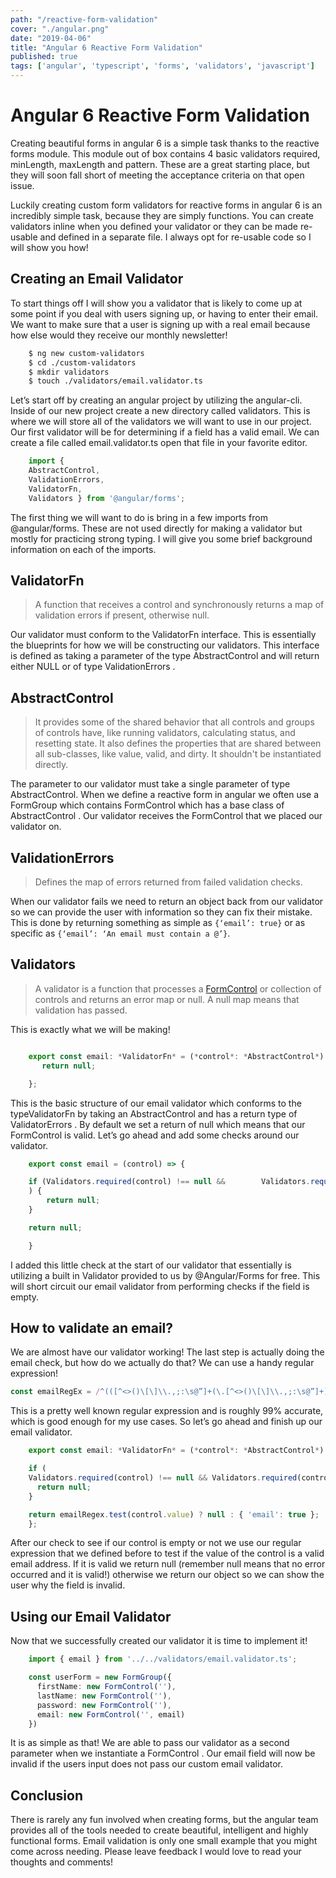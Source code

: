 ```yaml
---
path: "/reactive-form-validation"
cover: "./angular.png"
date: "2019-04-06"
title: "Angular 6 Reactive Form Validation"
published: true
tags: ['angular', 'typescript', 'forms', 'validators', 'javascript'] 
---
```




# Angular 6 Reactive Form Validation

Creating beautiful forms in angular 6 is a simple task thanks to the reactive forms module. This module out of box contains 4 basic validators required, minLength, maxLength and pattern. These are a great starting place, but they will soon fall short of meeting the acceptance criteria on that open issue.

Luckily creating custom form validators for reactive forms in angular 6 is an incredibly simple task, because they are simply functions. You can create validators inline when you defined your validator or they can be made re-usable and defined in a separate file. I always opt for re-usable code so I will show you how!

## Creating an Email Validator

To start things off I will show you a validator that is likely to come up at some point if you deal with users signing up, or having to enter their email. We want to make sure that a user is signing up with a real email because how else would they receive our monthly newsletter!

```bash
    $ ng new custom-validators
    $ cd ./custom-validators
    $ mkdir validators
    $ touch ./validators/email.validator.ts
```

Let’s start off by creating an angular project by utilizing the angular-cli. Inside of our new project create a new directory called validators. This is where we will store all of the validators we will want to use in our project. Our first validator will be for determining if a field has a valid email. We can create a file called email.validator.ts open that file in your favorite editor.

```ts
    import { 
    AbstractControl,
    ValidationErrors,
    ValidatorFn,
    Validators } from '@angular/forms';
```

The first thing we will want to do is bring in a few imports from @angular/forms. These are not used directly for making a validator but mostly for practicing strong typing. I will give you some brief background information on each of the imports.

## ValidatorFn
> A function that receives a control and synchronously returns a map of validation errors if present, otherwise null.

Our validator must conform to the ValidatorFn interface. This is essentially the blueprints for how we will be constructing our validators. This interface is defined as taking a parameter of the type AbstractControl and will return either NULL or of type ValidationErrors .

## AbstractControl
> It provides some of the shared behavior that all controls and groups of controls have, like running validators, calculating status, and resetting state. It also defines the properties that are shared between all sub-classes, like value, valid, and dirty. It shouldn't be instantiated directly.

The parameter to our validator must take a single parameter of type AbstractControl. When we define a reactive form in angular we often use a FormGroup which contains FormControl which has a base class of AbstractControl . Our validator receives the FormControl that we placed our validator on.

## ValidationErrors
> Defines the map of errors returned from failed validation checks.

When our validator fails we need to return an object back from our validator so we can provide the user with information so they can fix their mistake. This is done by returning something as simple as `{‘email’: true}` or as specific as `{‘email’: ‘An email must contain a @’}`.

## Validators
> A validator is a function that processes a [FormControl](https://angular.io/api/forms/FormControl) or collection of controls and returns an error map or null. A null map means that validation has passed.

This is exactly what we will be making!
```js

    export const email: *ValidatorFn* = (*control*: *AbstractControl*): *ValidationErrors* => {
       return null;

    };
```

This is the basic structure of our email validator which conforms to the typeValidatorFn by taking an AbstractControl and has a return type of ValidatorErrors . By default we set a return of null which means that our FormControl is valid. Let’s go ahead and add some checks around our validator.

```js
    export const email = (control) => {

    if (Validators.required(control) !== null &&        Validators.required(control) !== undefined
    ) {
        return null;
    }

    return null;

    }
```

I added this little check at the start of our validator that essentially is utilizing a built in Validator provided to us by @Angular/Forms for free. This will short circuit our email validator from performing checks if the field is empty.

## How to validate an email?

We are almost have our validator working! The last step is actually doing the email check, but how do we actually do that? We can use a handy regular expression!

```js
const emailRegEx = /^(([^<>()\[\]\\.,;:\s@”]+(\.[^<>()\[\]\\.,;:\s@”]+)*)|(“.+”))@((\[[0–9]{1,3}\.[0–9]{1,3}\.[0–9]{1,3}\.[0–9]{1,3}])|(([a-zA-Z\-0–9]+\.)+[a-zA-Z]{2,}))$/;
```
This is a pretty well known regular expression and is roughly 99% accurate, which is good enough for my use cases. So let’s go ahead and finish up our email validator.

```js
    export const email: *ValidatorFn* = (*control*: *AbstractControl*): *ValidationErrors* => {

    if (
    Validators.required(control) !== null && Validators.required(control) !== undefined) {
      return null;
    }

    return emailRegex.test(control.value) ? null : { 'email': true };
    };
```

After our check to see if our control is empty or not we use our regular expression that we defined before to test if the value of the control is a valid email address. If it is valid we return null (remember null means that no error occurred and it is valid!) otherwise we return our object so we can show the user why the field is invalid.

## Using our Email Validator

Now that we successfully created our validator it is time to implement it!

```ts
    import { email } from '../../validators/email.validator.ts'; 

    const userForm = new FormGroup({
      firstName: new FormControl(''),
      lastName: new FormControl(''),
      password: new FormControl(''),
      email: new FormControl('', email)
    })
```
It is as simple as that! We are able to pass our validator as a second parameter when we instantiate a FormControl . Our email field will now be invalid if the users input does not pass our custom email validator.

## Conclusion

There is rarely any fun involved when creating forms, but the angular team provides all of the tools needed to create beautiful, intelligent and highly functional forms. Email validation is only one small example that you might come across needing. Please leave feedback I would love to read your thoughts and comments!
